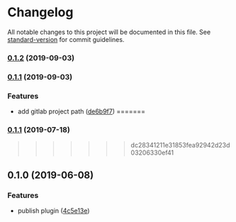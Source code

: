 # Changelog

All notable changes to this project will be documented in this file. See [standard-version](https://github.com/conventional-changelog/standard-version) for commit guidelines.

### [0.1.2](https://github.com/dansmaculotte/vue-gitlab-review-toolbar/compare/v0.1.1...v0.1.2) (2019-09-03)

### [0.1.1](https://github.com/dansmaculotte/vue-gitlab-review-toolbar/compare/v0.1.0...v0.1.1) (2019-09-03)


### Features

* add gitlab project path ([de6b9f7](https://github.com/dansmaculotte/vue-gitlab-review-toolbar/commit/de6b9f7))
=======
### [0.1.1](https://github.com/dansmaculotte/vue-gitlab-review-toolbar/compare/v0.1.0...v0.1.1) (2019-07-18)


>>>>>>> dc28341211e31853fea92942d23d03206330ef41

## 0.1.0 (2019-06-08)


### Features

* publish plugin ([4c5e13e](https://github.com/dansmaculotte/vue-gitlab-review-toolbar/commit/4c5e13e))
